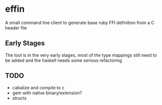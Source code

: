 effin
=====

A small command line client to generate base ruby FFI definition from a C header file

## Early Stages

The tool is in the very early stages, most of the type mappings still need to be added and the haskell needs some serious refactoring

## TODO

- cabalize and compile to c
- gem with native binary/extension?
- structs
